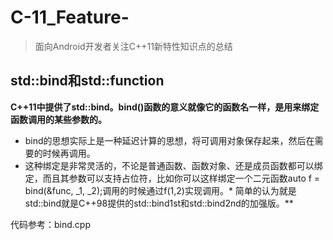 # C-11_Feature-

> 面向Android开发者关注C++11新特性知识点的总结


## std::bind和std::function
**C++11中提供了std::bind。bind()函数的意义就像它的函数名一样，是用来绑定函数调用的某些参数的。**
* bind的思想实际上是一种延迟计算的思想，将可调用对象保存起来，然后在需要的时候再调用。
* 这种绑定是非常灵活的，不论是普通函数、函数对象、还是成员函数都可以绑定，而且其参数可以支持占位符，比如你可以这样绑定一个二元函数auto f = bind(&func, _1, _2);调用的时候通过f(1,2)实现调用。* 简单的认为就是std::bind就是C++98提供的std::bind1st和std::bind2nd的加强版。**

代码参考：bind.cpp
